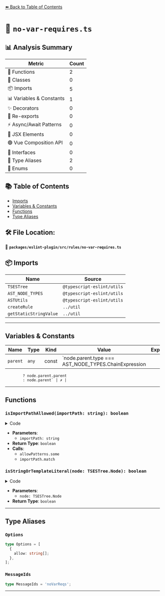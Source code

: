 [⬅️ Back to Table of Contents](../../../../index.md)

# 📄 `no-var-requires.ts`

## 📊 Analysis Summary

| Metric | Count |
|--------|-------|
| 🔧 Functions | 2 |
| 🧱 Classes | 0 |
| 📦 Imports | 5 |
| 📊 Variables & Constants | 1 |
| ✨ Decorators | 0 |
| 🔄 Re-exports | 0 |
| ⚡ Async/Await Patterns | 0 |
| 💠 JSX Elements | 0 |
| 🟢 Vue Composition API | 0 |
| 📐 Interfaces | 0 |
| 📑 Type Aliases | 2 |
| 🎯 Enums | 0 |

## 📚 Table of Contents

- [Imports](#imports)
- [Variables & Constants](#variables-constants)
- [Functions](#functions)
- [Type Aliases](#type-aliases)

## 🛠️ File Location:
📂 **`packages/eslint-plugin/src/rules/no-var-requires.ts`**

## 📦 Imports

| Name | Source |
|------|--------|
| `TSESTree` | `@typescript-eslint/utils` |
| `AST_NODE_TYPES` | `@typescript-eslint/utils` |
| `ASTUtils` | `@typescript-eslint/utils` |
| `createRule` | `../util` |
| `getStaticStringValue` | `../util` |


---

## Variables & Constants

| Name | Type | Kind | Value | Exported |
|------|------|------|-------|----------|
| `parent` | `any` | const | `node.parent.type === AST_NODE_TYPES.ChainExpression
            ? node.parent.parent
            : node.parent` | ✗ |


---

## Functions

### `isImportPathAllowed(importPath: string): boolean`

<details><summary>Code</summary>

```ts
function isImportPathAllowed(importPath: string): boolean {
      return allowPatterns.some(pattern => importPath.match(pattern));
    }
```
</details>

- **Parameters**:
  - `importPath: string`
- **Return Type**: `boolean`
- **Calls**:
  - `allowPatterns.some`
  - `importPath.match`
### `isStringOrTemplateLiteral(node: TSESTree.Node): boolean`

<details><summary>Code</summary>

```ts
function isStringOrTemplateLiteral(node: TSESTree.Node): boolean {
      return (
        (node.type === AST_NODE_TYPES.Literal &&
          typeof node.value === 'string') ||
        node.type === AST_NODE_TYPES.TemplateLiteral
      );
    }
```
</details>

- **Parameters**:
  - `node: TSESTree.Node`
- **Return Type**: `boolean`

---

## Type Aliases

### `Options`

```ts
type Options = [
  {
    allow: string[];
  },
];
```

### `MessageIds`

```ts
type MessageIds = 'noVarReqs';
```


---